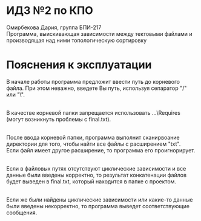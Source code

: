 # ИДЗ №2 по КПО
Омирбекова Дария, группа БПИ-217<br>
Программа, выискивающая зависимости между тектовыми файлами и производящая над ними топологическую сортировку

# Пояснения к эксплуатации
В начале работы программа предложит ввести путь до корневого файла. При этом неважно, введете Вы путь, используя сепаратор "/" или "\\".<br><br>

В качестве корневой папки запрещается использовать ...\Requires (могут возникнуть проблемы с final.txt).<br><br>

После ввода корневой папки, программа выполнит сканирвоание директории для того, чтобы найти все файлы с расширением "txt". <br>
Если файл имеет другое расширение, то программа его проигнорирует.<br><br>

Если в файловых путях отсутствуют циклические зависимости и все данные были введены корректно, то результат конкатенации файлов будет выведен в final.txt, который находится в папке с проектом.<br><br>

Если же были найдены циклические зависимости или какие-то данные были введены некорректно, то программа выведет соответствующие сообщения.<br><br>
